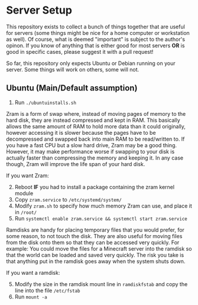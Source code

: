 # Server Setup

This repository exists to collect a bunch of things together that are useful for servers (some things might be nice for a home computer or workstation as well).
Of course, what is deemed "important" is subject to the author's opinon.
If you know of anything that is either good for most servers **OR** is good in specific cases, please suggest it with a pull request!

So far, this repository only expects Ubuntu or Debian running on your server. Some things will work on others, some will not.

## Ubuntu (Main/Default assumption)

1. Run `./ubuntuinstalls.sh`

Zram is a form of swap where, instead of moving pages of memory to the hard disk, they are instead compressed and kept in RAM.
This basically allows the same amount of RAM to hold more data than it could originally, however accessing it is slower
because the pages have to be decompressed and swapped back into main RAM to be read/written to.
If you have a fast CPU but a slow hard drive, Zram may be a good thing. However, it may make performance worse
if swapping to your disk is actually faster than compressing the memory and keeping it.
In any case though, Zram will improve the life span of your hard disk.

If you want Zram:

2. Reboot **IF** you had to install a package containing the zram kernel module
3. Copy `zram.service` to `/etc/systemd/system/`
4. Modify `zram.sh` to specify how much memory Zram can use, and place it in `/root/`
5. Run `systemctl enable zram.service && systemctl start zram.service`

Ramdisks are handy for placing temporary files that you would prefer, for some reason, to not touch the disk.
They are also useful for moving files from the disk onto them so that they can be accessed very quickly. 
For example: You could move the files for a Minecraft server into the ramdisk so that the world can be loaded and saved very quickly.
The risk you take is that anything put in the ramdisk goes away when the system shuts down.

If you want a ramdisk:

5. Modify the size in the ramdisk mount line in `ramdiskfstab` and copy the line into the file `/etc/fstab`
6. Run `mount -a`